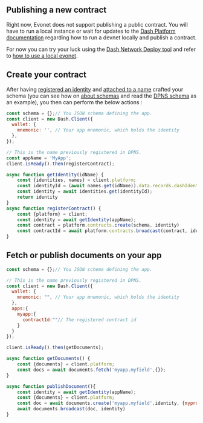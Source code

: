 ## Publishing a new contract

Right now, Evonet does not support publishing a public contract. You will have to run a local instance or wait for updates to the [Dash Platform documentation](https://dashplatform.readme.io/docs) regarding how to run a devnet locally and publish a contract.

For now you can try your luck using the [Dash Network Deploy tool](https://github.com/dashevo/dash-network-deploy) and refer to [how to use a local evonet](../examples/use-local-evonet.md).

## Create your contract 

After having [registered an identity](https://dashplatform.readme.io/docs/tutorial-register-an-identity) 
and [attached to a name](https://dashplatform.readme.io/docs/tutorial-register-a-name-for-an-identity) crafted your schema (you can see how on [about schemas](getting-started/about-schemas.md) and read the [DPNS schema](https://github.com/dashevo/dpns-contract/blob/v0.2-dev/src/schema/dpns-documents.json) as an example), you then can perform the below actions : 

```js
const schema = {};// You JSON schema defining the app.
const client = new Dash.Client({
  wallet: {
    mnemonic: '', // Your app mnemonic, which holds the identity
  },
});

// This is the name previously registered in DPNS.
const appName = 'MyApp';
client.isReady().then(registerContract);

async function getIdentity(idName) {
    const {identities, names} = client.platform;
    const identityId = (await names.get(idName)).data.records.dashIdentity;
    const identity = await identities.get(identityId);
    return identity
}
async function registerContract() {
    const {platform} = client;
    const identity = await getIdentity(appName);
    const contract = platform.contracts.create(schema, identity)
    const contractId = await platform.contracts.broadcast(contract, identity);
}
```

## Fetch or publish documents on your app 

```js
const schema = {};// You JSON schema defining the app.

// This is the name previously registered in DPNS.
const client = new Dash.Client({
  wallet: {
    mnemonic: "", // Your app mnemonic, which holds the identity
  },
  apps:{
    myapp:{
      contractId:""// The registered contract id    
    }
  }
});

client.isReady().then(getDocuments);

async function getDocuments() {
    const {documents} = client.platform;
    const docs = await documents.fetch('myapp.myfield',{});
}

async function publishDocument(){
    const identity = await getIdentity(appName);
    const {documents} = client.platform;
    const doc = await documents.create('myapp.myfield',identity, {myproperties:'my value'});
    await documents.broadcast(doc, identity)
}
```
